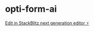 # opti-form-ai

[Edit in StackBlitz next generation editor ⚡️](https://stackblitz.com/~/github.com/rotem-ziv21/opti-form-ai)